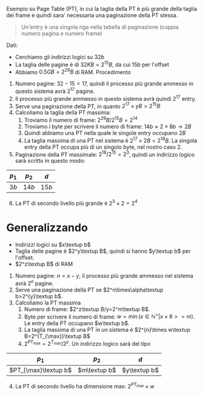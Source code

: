 Esempio su Page Table (PT), in cui la taglia della PT è più grande della taglia dei frame e quindi sara' necessaria una paginazione della PT stessa.
> Un'entry è una singola riga nella tabella di paginazione (coppia numero pagina e numero frame)

Dati: 
- Cerchiamo gli indirizzi logici su $32b$
- La taglia delle pagine è di $32KB = 2^{15}B$, da cui $15b$ per l'offset
- Abbiamo $0.5GB = 2^{29}B$ di RAM.
Procedimento
1. Numero pagine: $32-15=17$, quindi il processo più grande ammesso in questo sistema avrà $2^{17}$ pagine.
2. Il processo più grande ammesso in questo sistema avrà quindi $2^{17}$ entry.
3. Serve una paginazione della PT, in quanto $2^{17}\times yB>2^{15}B$
4. Calcoliamo la taglia della PT massima:
	1. Troviamo il numero di frame: $2^{29}B/2^{15}B=2^{14}$
	2. Troviamo i byte per scrivere il numero di frame: $14b\approx 2\times8b\to2B$ 
	3. Quindi abbiamo una PT nella quale le singole entry occupano $2B$
	4. La taglia massima di una PT nel sistema è $2^{17}\times 2B=2^{18}B$. La singola entry della PT occupa più di un singolo byte, nel nostro caso $2$.
5.  Paginazione della PT massimale: $2^{18}/2^{15 }=2^3$, quindi un indirizzo logico sarà scritto in questo modo:

| $p_1$ | $p_2$ | $d$   |
| ----- | ----- | ----- |
| $3b$  | $14b$ | $15b$ |
6. La PT di secondo livello più grande è $2^3\times 2=2^4$

# Generalizzando
- Indirizzi logici su $x\textup b$
- Taglia delle pagine è $2^y\textup B$, quindi si hanno $y\textup b$ per l'offset.
- $2^z\textup B$ di RAM
1. Numero pagine: $n=x-y$, il processo più grande ammesso nel sistema avrà $2^n$ pagine.
2. Serve una paginazione della PT se $2^n\times\alpha\textup b>2^{y}\textup b$.
3. Calcoliamo la PT massima
	1. Numero di frame: $2^z\textup B/y=2^m\textup B$.
	2. Byte per scrivere il numero di frame: $w=\min(x\in\mathbb N^+|x\times 8>=m)$. Le entry della PT occupano $w\textup b$.
	3. La taglia massima di una PT in un sistema è $2^{n}\times w\textup B=2^{T_{\max}}\textup B$
	4. $2^{PT_{\max}}=2^{T_{\max}}/2^y$. Un indirizzo logico sarà del tipo

| $p_1$                | $p_2$        | $d$          |
| -------------------- | ------------ | ------------ |
| $PT_{\max}\textup b$ | $m\textup b$ | $y\textup b$ |
4. La PT di secondo livello ha dimensione max: $2^{PT_{\max}}\times w$
